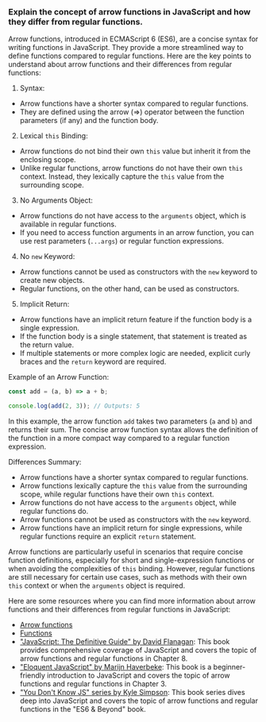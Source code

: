 ### Explain the concept of arrow functions in JavaScript and how they differ from regular functions.

Arrow functions, introduced in ECMAScript 6 (ES6), are a concise syntax for writing functions in JavaScript. They provide a more streamlined way to define functions compared to regular functions. Here are the key points to understand about arrow functions and their differences from regular functions:

1. Syntax:
  - Arrow functions have a shorter syntax compared to regular functions.
  - They are defined using the arrow (=>) operator between the function parameters (if any) and the function body.

2. Lexical `this` Binding:
  - Arrow functions do not bind their own `this` value but inherit it from the enclosing scope.
  - Unlike regular functions, arrow functions do not have their own `this` context. Instead, they lexically capture the `this` value from the surrounding scope.

3. No Arguments Object:
  - Arrow functions do not have access to the `arguments` object, which is available in regular functions.
  - If you need to access function arguments in an arrow function, you can use rest parameters (`...args`) or regular function expressions.

4. No `new` Keyword:
  - Arrow functions cannot be used as constructors with the `new` keyword to create new objects.
  - Regular functions, on the other hand, can be used as constructors.

5. Implicit Return:
  - Arrow functions have an implicit return feature if the function body is a single expression.
  - If the function body is a single statement, that statement is treated as the return value.
  - If multiple statements or more complex logic are needed, explicit curly braces and the `return` keyword are required.

Example of an Arrow Function:
```javascript
const add = (a, b) => a + b;

console.log(add(2, 3)); // Outputs: 5
```

In this example, the arrow function `add` takes two parameters (`a` and `b`) and returns their sum. The concise arrow function syntax allows the definition of the function in a more compact way compared to a regular function expression.

Differences Summary:
- Arrow functions have a shorter syntax compared to regular functions.
- Arrow functions lexically capture the `this` value from the surrounding scope, while regular functions have their own `this` context.
- Arrow functions do not have access to the `arguments` object, while regular functions do.
- Arrow functions cannot be used as constructors with the `new` keyword.
- Arrow functions have an implicit return for single expressions, while regular functions require an explicit `return` statement.

Arrow functions are particularly useful in scenarios that require concise function definitions, especially for short and single-expression functions or when avoiding the complexities of `this` binding. However, regular functions are still necessary for certain use cases, such as methods with their own `this` context or when the `arguments` object is required.

Here are some resources where you can find more information about arrow functions and their differences from regular functions in JavaScript:

- [Arrow functions](https://developer.mozilla.org/en-US/docs/Web/JavaScript/Reference/Functions/Arrow_functions)
- [Functions](https://developer.mozilla.org/en-US/docs/Web/JavaScript/Reference/Functions)
- ["JavaScript: The Definitive Guide" by David Flanagan](https://www.oreilly.com/library/view/javascript-the-definitive/9781449393854/): This book provides comprehensive coverage of JavaScript and covers the topic of arrow functions and regular functions in Chapter 8.
- ["Eloquent JavaScript" by Marijn Haverbeke](https://eloquentjavascript.net/): This book is a beginner-friendly introduction to JavaScript and covers the topic of arrow functions and regular functions in Chapter 3.
- ["You Don't Know JS" series by Kyle Simpson](https://github.com/getify/You-Dont-Know-JS/tree/2nd-ed/es6%20%26%20beyond): This book series dives deep into JavaScript and covers the topic of arrow functions and regular functions in the "ES6 & Beyond" book.
